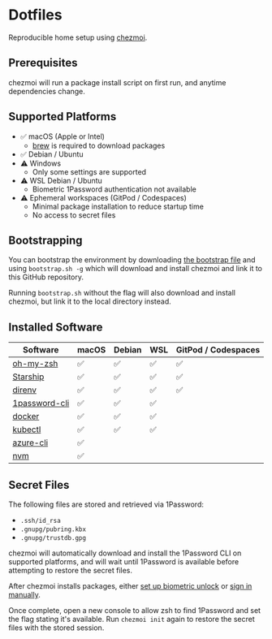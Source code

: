 # Dotfiles

Reproducible home setup using [chezmoi](https://www.chezmoi.io/).

## Prerequisites

chezmoi will run a package install script on first run, and anytime dependencies change. 

## Supported Platforms

- ✅ macOS (Apple or Intel)
    - [brew](https://brew.sh) is required to download packages
- ✅ Debian / Ubuntu
- ⚠️ Windows
    - Only some settings are supported
- ⚠️ WSL Debian / Ubuntu
    - Biometric 1Password authentication not available
- ⚠️ Ephemeral workspaces (GitPod / Codespaces)
    - Minimal package installation to reduce startup time
    - No access to secret files

## Bootstrapping

You can bootstrap the environment by downloading [the bootstrap file](https://raw.githubusercontent.com/vladzaharia/dotfiles/main/bootstrap.sh) and using `bootstrap.sh -g` which will download and install chezmoi and link it to this GitHub repository. 

Running `bootstrap.sh` without the flag will also download and install chezmoi, but link it to the local directory instead.

## Installed Software

| Software | macOS | Debian | WSL | GitPod / Codespaces |
|----------|-------|--------|-----|---------------------|
| [oh-my-zsh](https://ohmyz.sh/)| ✅ | ✅ | ✅ | ✅ |
| [Starship](https://starship.rs/) | ✅ | ✅ | ✅ | ✅ |
| [direnv](https://direnv.net/) | ✅ | ✅ | ✅ | ✅ |
| [1password-cli](https://1password.com/downloads/command-line/) | ✅ | ✅ | ✅ | |
| [docker](https://www.docker.com/)| ✅ | ✅ | ✅ | |
| [kubectl](https://kubernetes.io/docs/tasks/tools/) | ✅ | ✅ | ✅ | |
| [azure-cli](https://docs.microsoft.com/en-us/cli/azure/) | ✅ | | | |
| [nvm](https://github.com/nvm-sh/nvm)| ✅ | | | |

## Secret Files

The following files are stored and retrieved via 1Password:

- `.ssh/id_rsa`
- `.gnupg/pubring.kbx`
- `.gnupg/trustdb.gpg`

chezmoi will automatically download and install the 1Password CLI on supported platforms, and will wait until 1Password is available before attempting to restore the secret files.

After chezmoi installs packages, either [set up biometric unlock](https://developer.1password.com/docs/cli/get-started#turn-on-biometric-unlock) or [sign in manually](https://developer.1password.com/docs/cli/sign-in-manually).

Once complete, open a new console to allow zsh to find 1Password and set the flag stating it's available. Run `chezmoi init` again to restore the secret files with the stored session.